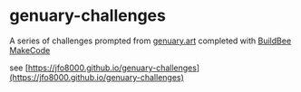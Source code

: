 # genuary-challenges

A series of challenges prompted from [genuary.art](https://genuary.art) completed with [BuildBee MakeCode](https://makecode.buildbee.com)

see [https://jfo8000.github.io/genuary-challenges](https://jfo8000.github.io/genuary-challenges)
